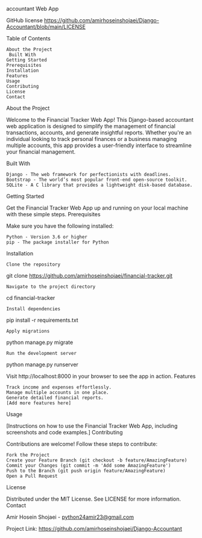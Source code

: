 accountant Web App



GitHub license https://github.com/amirhoseinshojaei/Django-Accountant/blob/main/LICENSE

Table of Contents

    About the Project
     Built With
    Getting Started
    Prerequisites
    Installation
    Features
    Usage
    Contributing
    License
    Contact

About the Project

Welcome to the Financial Tracker Web App! This Django-based accountant web application is designed to simplify the management of financial transactions, accounts, and generate insightful reports. Whether you're an individual looking to track personal finances or a business managing multiple accounts, this app provides a user-friendly interface to streamline your financial management.

Built With

    Django - The web framework for perfectionists with deadlines.
    Bootstrap - The world’s most popular front-end open-source toolkit.
    SQLite - A C library that provides a lightweight disk-based database.

Getting Started

Get the Financial Tracker Web App up and running on your local machine with these simple steps.
Prerequisites

Make sure you have the following installed:

    Python - Version 3.6 or higher
    pip - The package installer for Python

Installation

    Clone the repository



git clone https://github.com/amirhoseinshojaei/financial-tracker.git

    Navigate to the project directory



cd financial-tracker

    Install dependencies



pip install -r requirements.txt

    Apply migrations



python manage.py migrate

    Run the development server



python manage.py runserver

Visit http://localhost:8000 in your browser to see the app in action.
Features

    Track income and expenses effortlessly.
    Manage multiple accounts in one place.
    Generate detailed financial reports.
    [Add more features here]

Usage

[Instructions on how to use the Financial Tracker Web App, including screenshots and code examples.]
Contributing

Contributions are welcome! Follow these steps to contribute:

    Fork the Project
    Create your Feature Branch (git checkout -b feature/AmazingFeature)
    Commit your Changes (git commit -m 'Add some AmazingFeature')
    Push to the Branch (git push origin feature/AmazingFeature)
    Open a Pull Request

License

Distributed under the MIT License. See LICENSE for more information.
Contact

Amir Hosein Shojaei - python24amir23@gmail.com

Project Link: https://github.com/amirhoseinshojaei/Django-Accountant